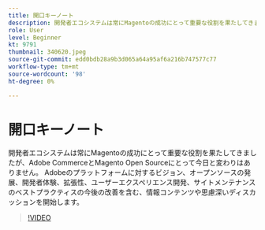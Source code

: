 ```yaml
---
title: 開口キーノート
description: 開発者エコシステムは常にMagentoの成功にとって重要な役割を果たしてきましたが、Adobe CommerceとMagento Open Sourceにとって今日と変わりはありません。 キックオフ… （説明は 60 ～ 160 文字にする必要があります）
role: User
level: Beginner
kt: 9791
thumbnail: 340620.jpeg
source-git-commit: edd0bdb28a9b3d065a64a95af6a216b747577c77
workflow-type: tm+mt
source-wordcount: '98'
ht-degree: 0%

---
```


# 開口キーノート

開発者エコシステムは常にMagentoの成功にとって重要な役割を果たしてきましたが、Adobe CommerceとMagento Open Sourceにとって今日と変わりはありません。 Adobeのプラットフォームに対するビジョン、オープンソースの発展、開発者体験、拡張性、ユーザーエクスペリエンス開発、サイトメンテナンスのベストプラクティスの今後の改善を含む、情報コンテンツや思慮深いディスカッションを開始します。

>[!VIDEO](https://video.tv.adobe.com/v/340620/?quality=12&learn=on)
